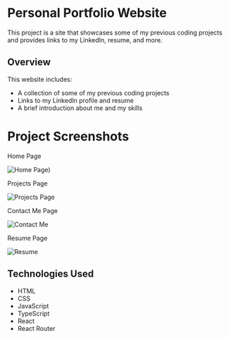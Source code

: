 # Personal Portfolio Website

This project is a site that showcases some of my previous coding projects and provides links to my LinkedIn, resume, and more.

## Overview

This website includes:
- A collection of some of my previous coding projects
- Links to my LinkedIn profile and resume
- A brief introduction about me and my skills

# Project Screenshots
Home Page

![Home Page)](https://i.imgur.com/2owrs69.png)

Projects Page

![Projects Page](https://i.imgur.com/P941yWM.png)

Contact Me Page

![Contact Me](https://i.imgur.com/9kRY8hN.png)

Resume Page

![Resume](https://i.imgur.com/Y4vDpxG.png)

## Technologies Used

- HTML
- CSS
- JavaScript
- TypeScript
- React
- React Router
